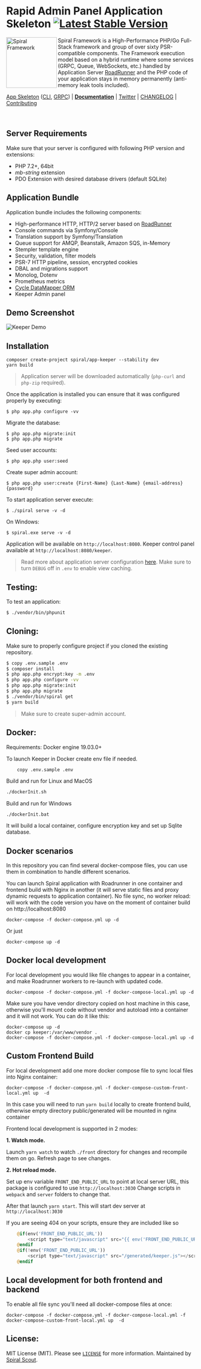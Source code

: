 # Rapid Admin Panel Application Skeleton [![Latest Stable Version](https://poser.pugx.org/spiral/app-keeper/version)](https://packagist.org/packages/spiral/app-keeper)

<img src="https://user-images.githubusercontent.com/796136/67560465-9d827780-f723-11e9-91ac-9b2fafb027f2.png" height="135px" alt="Spiral Framework" align="left"/>

Spiral Framework is a High-Performance PHP/Go Full-Stack framework and group of over sixty PSR-compatible components. The Framework execution model based on a hybrid runtime where some services (GRPC, Queue, WebSockets, etc.) handled by Application Server [RoadRunner](https://github.com/spiral/roadrunner) and the PHP code of your application stays in memory permanently (anti-memory leak tools included).

[App Skeleton](https://github.com/spiral/app) ([CLI](https://github.com/spiral/app-cli), [GRPC](https://github.com/spiral/app-grpc)) | [**Documentation**](https://spiral.dev/docs) | [Twitter](https://twitter.com/spiralphp) | [CHANGELOG](/CHANGELOG.md) | [Contributing](https://github.com/spiral/guide/blob/master/contributing.md)

<br/>

Server Requirements
--------
Make sure that your server is configured with following PHP version and extensions:
* PHP 7.2+, 64bit
* *mb-string* extension
* PDO Extension with desired database drivers (default SQLite)

Application Bundle
--------
Application bundle includes the following components:
* High-performance HTTP, HTTP/2 server based on [RoadRunner](https://roadrunner.dev)
* Console commands via Symfony/Console
* Translation support by Symfony/Translation
* Queue support for AMQP, Beanstalk, Amazon SQS, in-Memory
* Stempler template engine
* Security, validation, filter models
* PSR-7 HTTP pipeline, session, encrypted cookies
* DBAL and migrations support
* Monolog, Dotenv
* Prometheus metrics
* [Cycle DataMapper ORM](https://github.com/cycle)
* Keeper Admin panel

Demo Screenshot
--------
![Keeper Demo](https://user-images.githubusercontent.com/796136/81418518-79353800-9155-11ea-8266-e19fb2cce45a.png)

Installation
--------
```
composer create-project spiral/app-keeper --stability dev
yarn build
```

> Application server will be downloaded automatically (`php-curl` and `php-zip` required).

Once the application is installed you can ensure that it was configured properly by executing:

```
$ php app.php configure -vv
```

Migrate the database:

```
$ php app.php migrate:init
$ php app.php migrate
```

Seed user accounts:

```
$ php app.php user:seed
```

Create super admin account:

```
$ php app.php user:create {First-Name} {Last-Name} {email-address} {password}
```

To start application server execute:

```
$ ./spiral serve -v -d
```

On Windows:

```
$ spiral.exe serve -v -d
```

Application will be available on `http://localhost:8080`. Keeper control panel available at `http://localhost:8080/keeper`.

> Read more about application server configuration [here](https://roadrunner.dev/docs). Make sure to turn `DEBUG` off in `.env` to enable view caching.

Testing:
--------
To test an application:

```bash
$ ./vendor/bin/phpunit
```

Cloning:
--------
Make sure to properly configure project if you cloned the existing repository.

```bash
$ copy .env.sample .env
$ composer install
$ php app.php encrypt:key -m .env
$ php app.php configure -vv
$ php app.php migrate:init
$ php app.php migrate
$ ./vendor/bin/spiral get
$ yarn build
```

> Make sure to create super-admin account.

Docker:
--------

Requirements:  Docker engine 19.03.0+

To launch Keeper in Docker create env file if needed.

```bash
    copy .env.sample .env
```

Build and run for Linux and MacOS

```bash
./dockerInit.sh
```

Build and run for Windows

```
./dockerInit.bat
```

It will build a local container, configure encryption key and set up Sqlite database.


Docker scenarios
-----------

In this repository you can find several docker-compose files, you can use them in combination to handle different scenarios.

You can launch Spiral application with Roadrunner in one container and frontend build with Nginx in another (it will serve static files and proxy dynamic requests to application container).
No file sync, no worker reload:  will work with the code version you have on the moment of container build on http://localhost:8080

```
docker-compose -f docker-compose.yml up -d
```
Or just
```
docker-compose up -d
``` 

Docker local development
-----------

For local development you would like file changes to appear in a container, and make Roadrunner workers to re-launch with updated code.

```
docker-compose -f docker-compose.yml -f docker-compose-local.yml up -d
```

Make sure you have vendor directory copied on host machine in this case, otherwise you'll mount code without vendor and autoload into a container and it will not work.
You can do it like this:

```
docker-compose up -d
docker cp keeper:/var/www/vendor .
docker-compose -f docker-compose.yml -f docker-compose-local.yml up -d
```

Custom Frontend Build
-----------

For local development add one more docker compose file to sync local files into Nginx container:

```
docker-compose -f docker-compose.yml -f docker-compose-custom-front-local.yml up  -d
```

In this case you will need to run `yarn build` locally to create frontend build, otherwise empty directory public/generated will be mounted in nginx container

Frontend local development is supported in 2 modes:

**1. Watch mode.** 

Launch `yarn watch` to watch `./front` directory for changes and recompile them on go. Refresh page to see changes.

**2. Hot reload mode.**
 
Set up env variable `FRONT_END_PUBLIC_URL` to point at local server URL, this package is configured to use `http://localhost:3030` Change scripts in `webpack` and `server` folders to change that.

After that launch `yarn start`. This will start dev server at `http://localhost:3030`

If you are seeing 404 on your scripts, ensure they are included like so

```php
    @if(env('FRONT_END_PUBLIC_URL'))
        <script type="text/javascript" src="{{ env('FRONT_END_PUBLIC_URL') }}/generated/keeper.js"></script>
    @endif
    @if(!env('FRONT_END_PUBLIC_URL'))
        <script type="text/javascript" src="/generated/keeper.js"></script>
    @endif
```   

Local development for both frontend and backend
-----------

To enable all file sync you'll need all docker-compose files at once:

```
docker-compose -f docker-compose.yml -f docker-compose-local.yml -f docker-compose-custom-front-local.yml up  -d
```

License:
--------
MIT License (MIT). Please see [`LICENSE`](./LICENSE) for more information. Maintained by [Spiral Scout](https://spiralscout.com).
